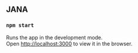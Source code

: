 
## JANA

### `npm start`

Runs the app in the development mode.<br />
Open [http://localhost:3000](http://localhost:3000) to view it in the browser.
